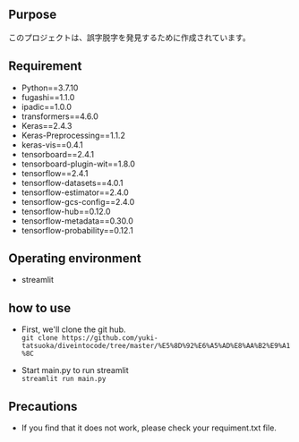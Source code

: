 ## Purpose
このプロジェクトは、誤字脱字を発見するために作成されています。

## Requirement
- Python==3.7.10
- fugashi==1.1.0         
- ipadic==1.0.0         
- transformers==4.6.0         
- Keras==2.4.3
- Keras-Preprocessing==1.1.2
- keras-vis==0.4.1
- tensorboard==2.4.1
- tensorboard-plugin-wit==1.8.0
- tensorflow==2.4.1
- tensorflow-datasets==4.0.1
- tensorflow-estimator==2.4.0
- tensorflow-gcs-config==2.4.0
- tensorflow-hub==0.12.0
- tensorflow-metadata==0.30.0
- tensorflow-probability==0.12.1

## Operating environment
- streamlit

## how to use
- First, we'll clone the git hub.<br>
`git clone https://github.com/yuki-tatsuoka/diveintocode/tree/master/%E5%8D%92%E6%A5%AD%E8%AA%B2%E9%A1%8C`

- Start main.py to run streamlit<br>
`streamlit run main.py`

## Precautions
- If you find that it does not work, please check your requiment.txt file.

